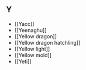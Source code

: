 ## Y
- [[Yacc]]
- [[Yeenaghu]]
- [[Yellow dragon]]
- [[Yellow dragon hatchling]]
- [[Yellow light]]
- [[Yellow mold]]
- [[Yeti]]

